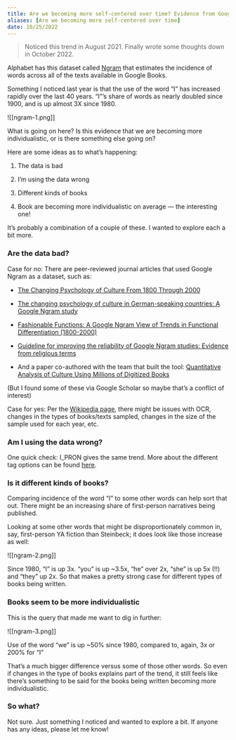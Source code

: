 ```yaml
---
title: Are we becoming more self-centered over time? Evidence from Google Ngram
aliases: [Are we becoming more self-centered over time]
date: 10/25/2022
---
```

> Noticed this trend in August 2021. Finally wrote some thoughts down in October 2022. 

Alphabet has this dataset called [Ngram](https://books.google.com/ngrams) that estimates the incidence of words across all of the texts available in Google Books. 

Something I noticed last year is that the use of the word “I” has increased rapidly over the last 40 years. “I”’s share of words as nearly doubled since 1900, and is up almost 3X since 1980. 

![[ngram-1.png]]

What is going on here? Is this evidence that we are becoming more individualistic, or is there something else going on?

Here are some ideas as to what’s happening: 

1) The data is bad

2) I’m using the data wrong

3) Different kinds of books

4) Book are becoming more individualistic on average — the interesting one!

It’s probably a combination of a couple of these. I wanted to explore each a bit more. 

### Are the data bad? 
Case for no: There are peer-reviewed journal articles that used Google Ngram as a dataset, such as:

-   [The Changing Psychology of Culture From 1800 Through 2000](https://journals.sagepub.com/doi/10.1177/0956797613479387)
    
-   [The changing psychology of culture in German-speaking countries: A Google Ngram study](https://onlinelibrary.wiley.com/doi/10.1002/ijop.12428)
    
-   [Fashionable Functions: A Google Ngram View of Trends in Functional Differentiation (1800-2000)](https://www.igi-global.com/chapter/fashionable-functions/139968)
    
-   [Guideline for improving the reliability of Google Ngram studies: Evidence from religious terms](https://journals.plos.org/plosone/article?id=10.1371/journal.pone.0213554)
    
-   And a paper co-authored with the team that built the tool: [Quantitative Analysis of Culture Using Millions of Digitized Books](https://www.science.org/doi/10.1126/science.1199644)
    

(But I found some of these via Google Scholar so maybe that’s a conflict of interest)

Case for yes: Per the [Wikipedia page](https://en.wikipedia.org/wiki/Google_Ngram_Viewer), there might be issues with OCR, changes in the types of books/texts sampled, changes in the size of the sample used for each year, etc.

### **Am I using the data wrong?**
One quick check: I_PRON gives the same trend. More about the different tag options can be found [here](https://books.google.com/ngrams/info). 

### **Is it different kinds of books?**
Comparing incidence of the word “I” to some other words can help sort that out. There might be an increasing share of first-person narratives being published. 

Looking at some other words that might be disproportionately common in, say, first-person YA fiction than Steinbeck; it does look like those increase as well:

![[ngram-2.png]]

Since 1980, “I” is up 3x. “you” is up ~3.5x, “he” over 2x, “she” is up 5x (!!) and “they” up 2x. So that makes a pretty strong case for different types of books being written. 

### **Books seem to be more individualistic**

This is the query that made me want to dig in further: 

![[ngram-3.png]]

Use of the word “we” is up ~50% since 1980, compared to, again, 3x or 200% for “I”

That’s a much bigger difference versus some of those other words. So even if changes in the type of books explains part of the trend, it still feels like there’s something to be said for the books being written becoming more individualistic. 

### **So what?** 
Not sure. Just something I noticed and wanted to explore a bit. If anyone has any ideas, please let me know!